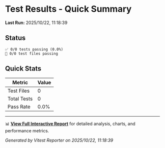 # Test Results - Quick Summary

**Last Run:** 2025/10/22, 11:18:39

## Status

```text
✅ 0/0 tests passing (0.0%)
📁 0/0 test files passing
```

## Quick Stats

| Metric | Value |
|--------|-------|
| Test Files | 0 |
| Total Tests | 0 |
| Pass Rate | 0.0% |

---

📊 **[View Full Interactive Report](./index.html)** for detailed analysis, charts, and performance metrics.

*Generated by Vitest Reporter on 2025/10/22, 11:18:39*
